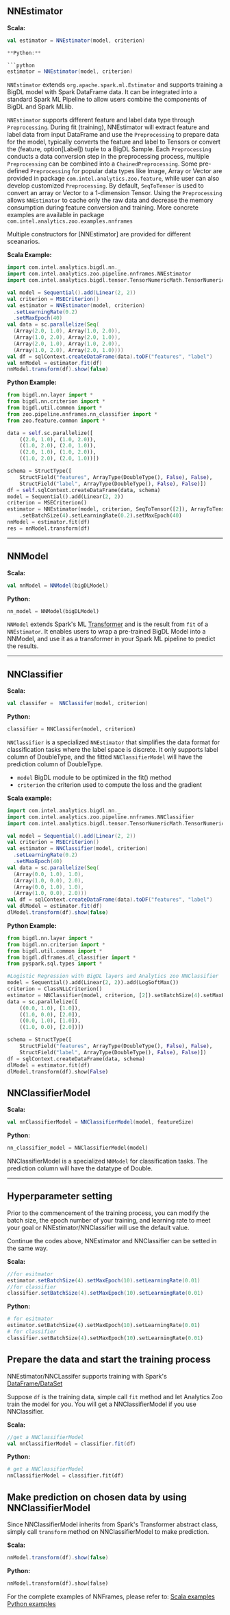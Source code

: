 ## NNEstimator

**Scala:**

```scala
val estimator = NNEstimator(model, criterion)

**Python:**

```python
estimator = NNEstimator(model, criterion)
```

`NNEstimator` extends `org.apache.spark.ml.Estimator` and supports training a BigDL
model with Spark DataFrame data. It can be integrated into a standard Spark ML Pipeline
to allow users combine the components of BigDL and Spark MLlib.

`NNEstimator` supports different feature and label data type through `Preprocessing`.
During fit (training), NNEstimator will extract feature and label data from input DataFrame and use
the `Preprocessing` to prepare data for the model, typically converts the feature and label
to Tensors or convert the (feature, option[Label]) tuple to a BigDL Sample. Each
`Preprocessing` conducts a data conversion step in the preprocessing process, multiple
`Preprocessing` can be combined into a `ChainedPreprocessing`. Some pre-defined 
`Preprocessing` for popular data types like Image, Array or Vector are provided in package
`com.intel.analytics.zoo.feature`, while user can also develop customized `Preprocessing`.
By default, `SeqToTensor` is used to convert an array or Vector to a 1-dimension Tensor.
Using the `Preprocessing` allows `NNEstimator` to cache only the raw data and decrease the 
memory consumption during feature conversion and training. 
More concrete examples are available in package `com.intel.analytics.zoo.examples.nnframes`

Multiple constructors for [NNEstimator] are provided for different sceanarios.

**Scala Example:**
```scala
import com.intel.analytics.bigdl.nn._
import com.intel.analytics.zoo.pipeline.nnframes.NNEstimator
import com.intel.analytics.bigdl.tensor.TensorNumericMath.TensorNumeric.NumericFloat

val model = Sequential().add(Linear(2, 2))
val criterion = MSECriterion()
val estimator = NNEstimator(model, criterion)
  .setLearningRate(0.2)
  .setMaxEpoch(40)
val data = sc.parallelize(Seq(
  (Array(2.0, 1.0), Array(1.0, 2.0)),
  (Array(1.0, 2.0), Array(2.0, 1.0)),
  (Array(2.0, 1.0), Array(1.0, 2.0)),
  (Array(1.0, 2.0), Array(2.0, 1.0))))
val df = sqlContext.createDataFrame(data).toDF("features", "label")
val nnModel = estimator.fit(df)
nnModel.transform(df).show(false)
```

**Python Example:**
```python
from bigdl.nn.layer import *
from bigdl.nn.criterion import *
from bigdl.util.common import *
from zoo.pipeline.nnframes.nn_classifier import *
from zoo.feature.common import *

data = self.sc.parallelize([
    ((2.0, 1.0), (1.0, 2.0)),
    ((1.0, 2.0), (2.0, 1.0)),
    ((2.0, 1.0), (1.0, 2.0)),
    ((1.0, 2.0), (2.0, 1.0))])

schema = StructType([
    StructField("features", ArrayType(DoubleType(), False), False),
    StructField("label", ArrayType(DoubleType(), False), False)])
df = self.sqlContext.createDataFrame(data, schema)
model = Sequential().add(Linear(2, 2))
criterion = MSECriterion()
estimator = NNEstimator(model, criterion, SeqToTensor([2]), ArrayToTensor([2]))\
    .setBatchSize(4).setLearningRate(0.2).setMaxEpoch(40)
nnModel = estimator.fit(df)
res = nnModel.transform(df)
```
---

## NNModel
**Scala:**
```scala
val nnModel = NNModel(bigDLModel)
```

**Python:**
```python
nn_model = NNModel(bigDLModel)
```

`NNModel` extends Spark's ML
[Transformer](https://spark.apache.org/docs/2.1.1/ml-pipeline.html#transformers) and is the result
from `fit` of a `NNEstimator`. It enables users to wrap a pre-trained BigDL Model into a NNModel,
and use it as a transformer in your Spark ML pipeline to predict the results. 

---

## NNClassifier
**Scala:**
```scala
val classifer =  NNClassifer(model, criterion)
```

**Python:**
```python
classifier = NNClassifer(model, criterion)
```

`NNClassifier` is a specialized `NNEstimator` that simplifies the data format for
classification tasks where the label space is discrete. It only supports label column of
DoubleType, and the fitted `NNClassifierModel` will have the prediction column of 
DoubleType.

* `model` BigDL module to be optimized in the fit() method
* `criterion` the criterion used to compute the loss and the gradient

**Scala example:**
```scala
import com.intel.analytics.bigdl.nn._
import com.intel.analytics.zoo.pipeline.nnframes.NNClassifier
import com.intel.analytics.bigdl.tensor.TensorNumericMath.TensorNumeric.NumericFloat

val model = Sequential().add(Linear(2, 2))
val criterion = MSECriterion()
val estimator = NNClassifier(model, criterion)
  .setLearningRate(0.2)
  .setMaxEpoch(40)
val data = sc.parallelize(Seq(
  (Array(0.0, 1.0), 1.0),
  (Array(1.0, 0.0), 2.0),
  (Array(0.0, 1.0), 1.0),
  (Array(1.0, 0.0), 2.0)))
val df = sqlContext.createDataFrame(data).toDF("features", "label")
val dlModel = estimator.fit(df)
dlModel.transform(df).show(false)
```

**Python Example:**

```python
from bigdl.nn.layer import *
from bigdl.nn.criterion import *
from bigdl.util.common import *
from bigdl.dlframes.dl_classifier import *
from pyspark.sql.types import *

#Logistic Regression with BigDL layers and Analytics zoo NNClassifier
model = Sequential().add(Linear(2, 2)).add(LogSoftMax())
criterion = ClassNLLCriterion()
estimator = NNClassifier(model, criterion, [2]).setBatchSize(4).setMaxEpoch(10)
data = sc.parallelize([
    ((0.0, 1.0), [1.0]),
    ((1.0, 0.0), [2.0]),
    ((0.0, 1.0), [1.0]),
    ((1.0, 0.0), [2.0])])

schema = StructType([
    StructField("features", ArrayType(DoubleType(), False), False),
    StructField("label", ArrayType(DoubleType(), False), False)])
df = sqlContext.createDataFrame(data, schema)
dlModel = estimator.fit(df)
dlModel.transform(df).show(False)
```

## NNClassifierModel ##

**Scala:**
```scala
val nnClassifierModel = NNClassifierModel(model, featureSize)
```

**Python:**
```python
nn_classifier_model = NNClassifierModel(model)
```

NNClassifierModel is a specialized `NNModel` for classification tasks.
The prediction column will have the datatype of Double.

---

## Hyperparameter setting

Prior to the commencement of the training process, you can modify the batch size, the epoch number of your
training, and learning rate to meet your goal or NNEstimator/NNClassifier will use the default value.

Continue the codes above, NNEstimator and NNClassifier can be setted in the same way.

**Scala:**

```scala
//for esitmator
estimator.setBatchSize(4).setMaxEpoch(10).setLearningRate(0.01)
//for classifier
classifier.setBatchSize(4).setMaxEpoch(10).setLearningRate(0.01)
```
**Python:**

```python
# for esitmator
estimator.setBatchSize(4).setMaxEpoch(10).setLearningRate(0.01)
# for classifier
classifier.setBatchSize(4).setMaxEpoch(10).setLearningRate(0.01)

```

## Prepare the data and start the training process

NNEstimator/NNCLassifer supports training with Spark's
[DataFrame/DataSet](https://spark.apache.org/docs/latest/sql-programming-guide.html#datasets-and-dataframes)

Suppose `df` is the training data, simple call `fit` method and let Analytics Zoo train the model for you. You will
get a NNClassifierModel if you use NNClassifier.

**Scala:**

```scala
//get a NNClassifierModel
val nnClassifierModel = classifier.fit(df)
```

**Python:**

```python
# get a NNClassifierModel
nnClassifierModel = classifier.fit(df)
```
## Make prediction on chosen data by using NNClassifierModel

Since NNClassifierModel inherits from Spark's Transformer abstract class, simply call `transform`
 method on NNClassifierModel to make prediction.

**Scala:**

```scala
nnModel.transform(df).show(false)
```

**Python:**

```python
nnModel.transform(df).show(false)
```

For the complete examples of NNFrames, please refer to:
[Scala examples](https://github.com/intel-analytics/analytics-zoo/tree/master/zoo/src/main/scala/com/intel/analytics/zoo/examples/nnframes)
[Python examples](https://github.com/intel-analytics/analytics-zoo/tree/master/pyzoo/zoo/examples/nnframes)
